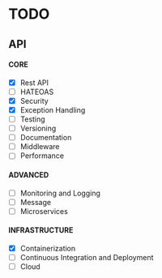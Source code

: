 # TODO

## API

#### CORE
- [x] Rest API
- [ ] HATEOAS
- [x] Security
- [x] Exception Handling
- [ ] Testing
- [ ] Versioning
- [ ] Documentation
- [ ] Middleware
- [ ] Performance

#### ADVANCED
- [ ] Monitoring and Logging
- [ ] Message
- [ ] Microservices

#### INFRASTRUCTURE
- [x] Containerization
- [ ] Continuous Integration and Deployment
- [ ] Cloud
